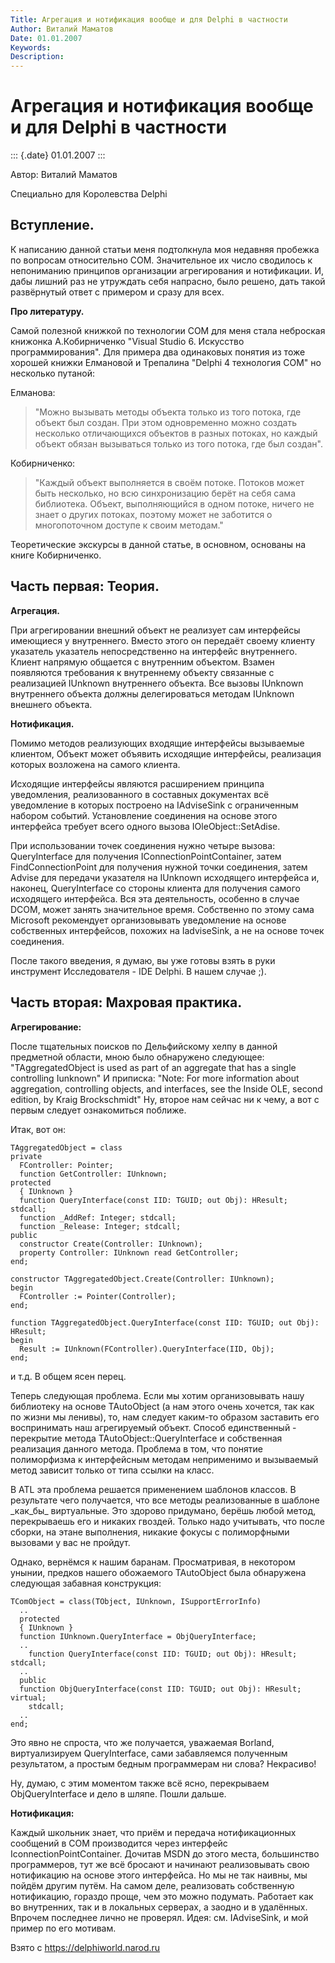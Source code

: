 ```yaml
---
Title: Агрегация и нотификация вообще и для Delphi в частности
Author: Виталий Маматов
Date: 01.01.2007
Keywords: 
Description: 
---
```


Агрегация и нотификация вообще и для Delphi в частности
=======================================================

::: {.date}
01.01.2007
:::

Автор: Виталий Маматов

Специально для Королевства Delphi

## Вступление.

К написанию данной статьи меня подтолкнула моя недавняя пробежка по
вопросам относительно COM. Значительное их число сводилось к непониманию
принципов организации агрегирования и нотификации. И, дабы лишний раз не
утруждать себя напрасно, было решено, дать такой развёрнутый ответ с
примером и сразу для всех.

**Про литературу.**

Самой полезной книжкой по технологии COM для меня стала неброская
книжонка А.Кобирниченко "Visual Studio 6. Искусство программирования".
Для примера два одинаковых понятия из тоже хорошей книжки Елмановой и
Трепалина "Delphi 4 технология COM" но несколько путаной:

Елманова:

>"Можно вызывать методы объекта только из того потока, где объект был
>создан. При этом одновременно можно создать несколько отличающихся
>объектов в разных потоках, но каждый объект обязан вызываться только из
>того потока, где был создан".

Кобирниченко:

>"Каждый объект выполняется в своём потоке. Потоков может быть
>несколько, но всю синхронизацию берёт на себя сама библиотека. Объект,
>выполняющийся в одном потоке, ничего не знает о других потоках, поэтому
>может не заботится о многопоточном доступе к своим методам."

Теоретические экскурсы в данной статье, в основном, основаны на книге
Кобирниченко.

## Часть первая: Теория.

**Агрегация.**

При агрегировании внешний объект не реализует сам интерфейсы имеющиеся у
внутреннего. Вместо этого он передаёт своему клиенту указатель указатель
непосредственно на интерфейс внутреннего. Клиент напрямую общается с
внутренним объектом. Взамен появляются требования к внутреннему объекту
связанные с реализацией IUnknown внутреннего объекта. Все вызовы
IUnknown внутреннего объекта должны делегироваться методам IUnknown
внешнего объекта.

**Нотификация.**

Помимо методов реализующих входящие интерфейсы вызываемые клиентом,
Объект может объявить исходящие интерфейсы, реализация которых возложена
на самого клиента.

Исходящие интерфейсы являются расширением принципа уведомления,
реализованного в составных документах всё уведомление в которых
построено на IAdviseSink с ограниченным набором событий. Установление
соединения на основе этого интерфейса требует всего одного вызова
IOleObject::SetAdise.

При использовании точек соединения нужно четыре вызова: QueryInterface
для получения IConnectionPointContainer, затем FindConnectionPoint для
получения нужной точки соединения, затем Advise для передачи указателя
на IUnknown исходящего интерфейса и, наконец, QueryInterface со стороны
клиента для получения самого исходящего интерфейса. Вся эта
деятельность, особенно в случае DCOM, может занять значительное время.
Собственно по этому сама Microsoft рекомендует организовывать
уведомление на основе собственных интерфейсов, похожих на IadviseSink, а
не на основе точек соединения.

После такого введения, я думаю, вы уже готовы взять в руки инструмент
Исследователя - IDE Delphi. В нашем случае ;).

## Часть вторая: Махровая практика.

**Агрегирование:**

После тщательных поисков по Дельфийскому хелпу в данной предметной
области, мною было обнаружено следующее: "TAggregatedObject is used as
part of an aggregate that has a single controlling Iunknown" И
приписка: "Note: For more information about aggregation, controlling
objects, and interfaces, see the Inside OLE, second edition, by Kraig
Brockschmidt" Ну, второе нам сейчас ни к чему, а вот с первым следует
ознакомиться поближе.

Итак, вот он:

    TAggregatedObject = class
    private
      FController: Pointer;
      function GetController: IUnknown;
    protected
      { IUnknown }
      function QueryInterface(const IID: TGUID; out Obj): HResult; stdcall;
      function _AddRef: Integer; stdcall;
      function _Release: Integer; stdcall;
    public
      constructor Create(Controller: IUnknown);
      property Controller: IUnknown read GetController;
    end;
     
    constructor TAggregatedObject.Create(Controller: IUnknown);
    begin
      FController := Pointer(Controller);
    end;
     
    function TAggregatedObject.QueryInterface(const IID: TGUID; out Obj): HResult;
    begin
      Result := IUnknown(FController).QueryInterface(IID, Obj);
    end;

и т.д. В общем ясен перец.

Теперь следующая проблема. Если мы хотим организовывать нашу библиотеку
на основе TAutoObject (а нам этого очень хочется, так как по жизни мы
ленивы), то, нам следует каким-то образом заставить его воспринимать наш
агрегируемый объект. Способ единственный - перекрытие метода
TAutoObject::QueryInterface и собственная реализация данного метода.
Проблема в том, что понятие полиморфизма к интерфейсным методам
неприменимо и вызываемый метод зависит только от типа ссылки на класс.

В ATL эта проблема решается применением шаблонов классов. В результате
чего получается, что все методы реализованные в шаблоне \_как\_бы\_
виртуальные. Это здорово придумано, берёшь любой метод, перекрываешь его
и никаких гвоздей. Только надо учитывать, что после сборки, на этане
выполнения, никакие фокусы с полиморфными вызовами у вас не пройдут.

Однако, вернёмся к нашим баранам. Просматривая, в некотором унынии,
предков нашего обожаемого TAutoObject была обнаружена следующая забавная
конструкция:

    TComObject = class(TObject, IUnknown, ISupportErrorInfo)
      ..
      protected
      { IUnknown }
      function IUnknown.QueryInterface = ObjQueryInterface;
      ..
        function QueryInterface(const IID: TGUID; out Obj): HResult; stdcall;
      ..
      public
      function ObjQueryInterface(const IID: TGUID; out Obj): HResult; virtual;
        stdcall;
      ..
    end;

Это явно не спроста, что же получается, уважаемая Borland,
виртуализируем QueryInterface, сами забавляемся полученным результатом,
а простым бедным программерам ни слова? Некрасиво!

Ну, думаю, с этим моментом также всё ясно, перекрываем ObjQueryInterface
и дело в шляпе. Пошли дальше.

**Нотификация:**

Каждый школьник знает, что приём и передача нотификационных сообщений в
COM производится через интерфейс IconnectionPointContainer. Дочитав MSDN
до этого места, большинство программеров, тут же всё бросают и начинают
реализовывать свою нотификацию на основе этого интерфейса. Но мы не так
наивны, мы пойдём другим путём. На самом деле, реализовать собственную
нотификацию, гораздо проще, чем это можно подумать. Работает как во
внутренних, так и в локальных серверах, а заодно и в удалённых. Впрочем
последнее лично не проверял. Идея: см. IAdviseSink, и мой пример по его
мотивам.

Взято с <https://delphiworld.narod.ru>

